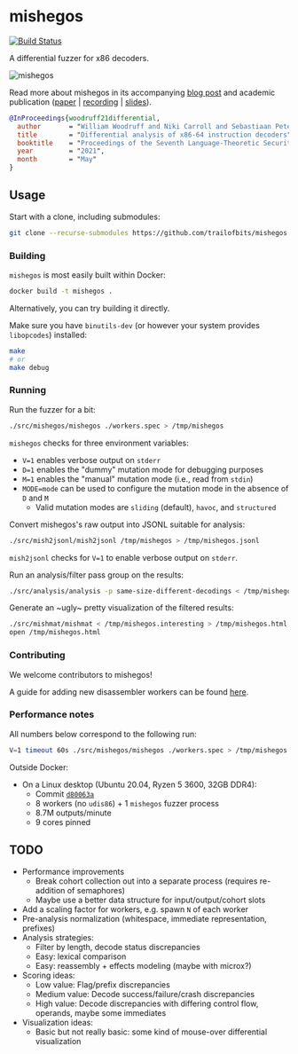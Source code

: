 mishegos
========

[![Build Status](https://img.shields.io/github/workflow/status/trailofbits/mishegos/CI/master)](https://github.com/trailofbits/mishegos/actions?query=workflow%3ACI)

A differential fuzzer for x86 decoders.

![mishegos](https://user-images.githubusercontent.com/3059210/59005797-da89b400-87ec-11e9-8274-321edfa6df45.png)

Read more about mishegos in its accompanying [blog post](https://blog.trailofbits.com/2019/10/31/destroying-x86_64-instruction-decoders-with-differential-fuzzing/)
and academic publication ([paper](https://github.com/gangtan/LangSec-papers-and-slides/raw/main/langsec21/papers/Woodruff_LangSec21.pdf) 
| [recording](https://www.youtube.com/watch?v=a2q86KTZt0g) 
| [slides](https://github.com/trailofbits/publications/blob/master/presentations/Differential%20analysis%20of%20x86-64%20decoders/langsec-2021-slides.pdf)).

```bibtex
@InProceedings{woodruff21differential,
  author       = "William Woodruff and Niki Carroll and Sebastiaan Peters",
  title        = "Differential analysis of x86-64 instruction decoders",
  booktitle    = "Proceedings of the Seventh Language-Theoretic Security Workshop~({LangSec}) at the {IEEE} Symposium on Security and Privacy",
  year         = "2021",
  month        = "May"
}
```

## Usage

Start with a clone, including submodules:

```bash
git clone --recurse-submodules https://github.com/trailofbits/mishegos
```

### Building

`mishegos` is most easily built within Docker:

```bash
docker build -t mishegos .
```

Alternatively, you can try building it directly.

Make sure you have `binutils-dev` (or however your system provides `libopcodes`) installed:

```bash
make
# or
make debug
```

### Running

Run the fuzzer for a bit:

```bash
./src/mishegos/mishegos ./workers.spec > /tmp/mishegos
```

`mishegos` checks for three environment variables:

* `V=1` enables verbose output on `stderr`
* `D=1` enables the "dummy" mutation mode for debugging purposes
* `M=1` enables the "manual" mutation mode (i.e., read from `stdin`)
* `MODE=mode` can be used to configure the mutation mode in the absence of `D` and `M`
    * Valid mutation modes are `sliding` (default), `havoc`, and `structured`

Convert mishegos's raw output into JSONL suitable for analysis:

```bash
./src/mish2jsonl/mish2jsonl /tmp/mishegos > /tmp/mishegos.jsonl
```

`mish2jsonl` checks for `V=1` to enable verbose output on `stderr`.

Run an analysis/filter pass group on the results:

```bash
./src/analysis/analysis -p same-size-different-decodings < /tmp/mishegos.jsonl > /tmp/mishegos.interesting
```

Generate an ~ugly~ pretty visualization of the filtered results:

```bash
./src/mishmat/mishmat < /tmp/mishegos.interesting > /tmp/mishegos.html
open /tmp/mishegos.html
```

### Contributing

We welcome contributors to mishegos!

A guide for adding new disassembler workers can be found [here](./docs/adding_a_worker.md).

### Performance notes

All numbers below correspond to the following run:

```bash
V=1 timeout 60s ./src/mishegos/mishegos ./workers.spec > /tmp/mishegos
```

Outside Docker:

* On a Linux desktop (Ubuntu 20.04, Ryzen 5 3600, 32GB DDR4):
    * Commit [`d80063a`](https://github.com/trailofbits/mishegos/commit/d80063a575c4b10d5f787ac88f45d44c8e7f9937)
    * 8 workers (no `udis86`) + 1 `mishegos` fuzzer process
    * 8.7M outputs/minute
    * 9 cores pinned

## TODO

* Performance improvements
    * Break cohort collection out into a separate process (requires re-addition of semaphores)
    * Maybe use a better data structure for input/output/cohort slots
* Add a scaling factor for workers, e.g. spawn `N` of each worker
* Pre-analysis normalization (whitespace, immediate representation, prefixes)
* Analysis strategies:
    * Filter by length, decode status discrepancies
    * Easy: lexical comparison
    * Easy: reassembly + effects modeling (maybe with microx?)
* Scoring ideas:
    * Low value: Flag/prefix discrepancies
    * Medium value: Decode success/failure/crash discrepancies
    * High value: Decode discrepancies with differing control flow, operands, maybe some immediates
* Visualization ideas:
    * Basic but not really basic: some kind of mouse-over differential visualization
